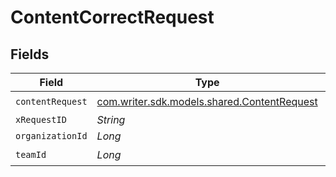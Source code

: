 # ContentCorrectRequest


## Fields

| Field                                                                                | Type                                                                                 | Required                                                                             | Description                                                                          |
| ------------------------------------------------------------------------------------ | ------------------------------------------------------------------------------------ | ------------------------------------------------------------------------------------ | ------------------------------------------------------------------------------------ |
| `contentRequest`                                                                     | [com.writer.sdk.models.shared.ContentRequest](../../models/shared/ContentRequest.md) | :heavy_check_mark:                                                                   | N/A                                                                                  |
| `xRequestID`                                                                         | *String*                                                                             | :heavy_minus_sign:                                                                   | N/A                                                                                  |
| `organizationId`                                                                     | *Long*                                                                               | :heavy_minus_sign:                                                                   | N/A                                                                                  |
| `teamId`                                                                             | *Long*                                                                               | :heavy_check_mark:                                                                   | N/A                                                                                  |